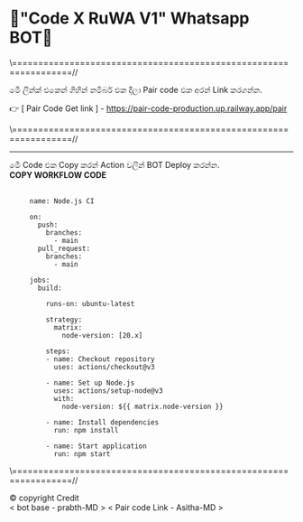 # 💠"Code X RuWA V1" Whatsapp BOT💠

\\=================================================================//

මෙී ලින්ක් එකෙන් ගිහින් නමිබර් එක දීලා Pair code එක අරන් Link කරගන්න.

👉 [ Pair Code Get link ] - https://pair-code-production.up.railway.app/pair

\\=================================================================//

<hr>

මෙී Code එ⁣ක Copy කරන් Action වලින් BOT Deploy කරන්න.
           
            <b>COPY WORKFLOW CODE</b></br>
   

         name: Node.js CI

         on:
           push:
             branches:
               - main
           pull_request:
             branches:
               - main

         jobs:
           build:

             runs-on: ubuntu-latest

             strategy:
               matrix:
                 node-version: [20.x]

             steps:
             - name: Checkout repository
               uses: actions/checkout@v3

             - name: Set up Node.js
               uses: actions/setup-node@v3
               with:
                 node-version: ${{ matrix.node-version }}

             - name: Install dependencies
               run: npm install

             - name: Start application
               run: npm start

\\=================================================================//

©️ copyright Credit  
< bot base - prabth-MD >     < Pair code Link - Asitha-MD > 


